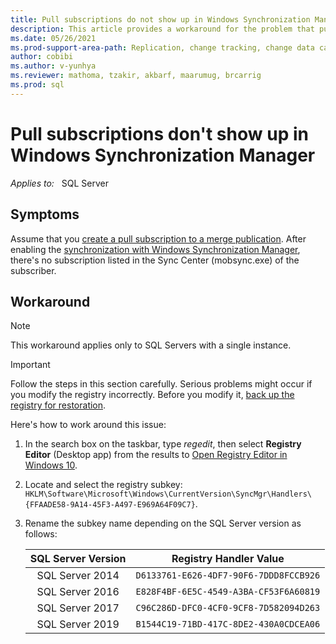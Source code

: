 ```yaml
---
title: Pull subscriptions do not show up in Windows Synchronization Manager
description: This article provides a workaround for the problem that pull subscriptions are not displaying in Windows Synchronization Manager.
ms.date: 05/26/2021
ms.prod-support-area-path: Replication, change tracking, change data capture
author: cobibi
ms.author: v-yunhya
ms.reviewer: mathoma, tzakir, akbarf, maarumug, brcarrig
ms.prod: sql
---
```

# Pull subscriptions don't show up in Windows Synchronization Manager

_Applies to:_ &nbsp; SQL Server  

## Symptoms

Assume that you [create a pull subscription to a merge publication](/sql/relational-databases/replication/create-a-pull-subscription#to-create-a-pull-subscription-to-a-merge-publication). After enabling the [synchronization with Windows Synchronization Manager](/sql/relational-databases/replication/synchronize-a-subscription-using-windows-synchronization-manager), there's no subscription listed in the Sync Center (mobsync.exe) of the subscriber.

## Workaround

> [!NOTE]
> This workaround applies only to SQL Servers with a single instance.

> [!IMPORTANT]
> Follow the steps in this section carefully. Serious problems might occur if you modify the registry incorrectly. Before you modify it, [back up the registry for restoration](https://support.microsoft.com/help/322756).

Here's how to work around this issue:

1. In the search box on the taskbar, type *regedit*, then select **Registry Editor** (Desktop app) from the results to [Open Registry Editor in Windows 10](https://support.microsoft.com/windows/how-to-open-registry-editor-in-windows-10-deab38e6-91d6-e0aa-4b7c-8878d9e07b11).

1. Locate and select the registry subkey: `HKLM\Software\Microsoft\Windows\CurrentVersion\SyncMgr\Handlers\{FFAADE58-9A14-45F3-A497-E969A64F09C7}`.

1. Rename the subkey name depending on the SQL Server version as follows:

    SQL Server Version | Registry Handler Value
    :----------------: | :------------------------------------:
    SQL Server 2014    | `D6133761-E626-4DF7-90F6-7DDD8FCCB926`
    SQL Server 2016    | `E828F4BF-6E5C-4549-A3BA-CF53F6A60819`
    SQL Server 2017    | `C96C286D-DFC0-4CF0-9CF8-7D582094D263`
    SQL Server 2019    | `B1544C19-71BD-417C-8DE2-430A0CDCEA06`
